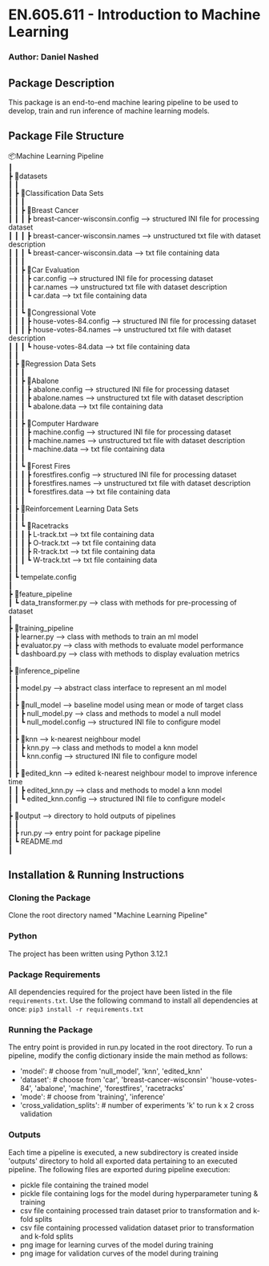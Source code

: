 # EN.605.611 - Introduction to Machine Learning
### Author: Daniel Nashed

## Package Description
This package is an end-to-end machine learing pipeline to be used to develop, train and run inference of machine learning models.

## Package File Structure

📦Machine Learning Pipeline<br>
 ┃ <br>
 ┣ 📂datasets<br>
 ┃ ┃ <br>
 ┃ ┣ 📂Classification Data Sets<br>
 ┃ ┃ ┃ <br>
 ┃ ┃ ┣ 📂Breast Cancer<br>
 ┃ ┃ ┃ ┣ breast-cancer-wisconsin.config --> structured INI file for processing dataset<br> 
 ┃ ┃ ┃ ┣ breast-cancer-wisconsin.names --> unstructured txt file with dataset description<br>
 ┃ ┃ ┃ ┗ breast-cancer-wisconsin.data --> txt file containing data<br>
 ┃ ┃ ┃ <br>
 ┃ ┃ ┣ 📂Car Evaluation<br>
 ┃ ┃ ┃ ┣ car.config --> structured INI file for processing dataset<br> 
 ┃ ┃ ┃ ┣ car.names --> unstructured txt file with dataset description<br>
 ┃ ┃ ┃ ┗ car.data --> txt file containing data<br>
 ┃ ┃ ┃ <br>
 ┃ ┃ ┗ 📂Congressional Vote<br>
 ┃ ┃ ┃ ┣ house-votes-84.config --> structured INI file for processing dataset<br> 
 ┃ ┃ ┃ ┣ house-votes-84.names --> unstructured txt file with dataset description<br>
 ┃ ┃ ┃ ┗ house-votes-84.data --> txt file containing data<br>
 ┃ ┃ <br>
 ┃ ┣ 📂Regression Data Sets<br>
 ┃ ┃ ┃ <br>
 ┃ ┃ ┣ 📂Abalone<br>
 ┃ ┃ ┃ ┣ abalone.config  --> structured INI file for processing dataset<br>
 ┃ ┃ ┃ ┣ abalone.names --> unstructured txt file with dataset description<br>
 ┃ ┃ ┃ ┗ abalone.data --> txt file containing data<br>
 ┃ ┃ ┃ <br>
 ┃ ┃ ┣ 📂Computer Hardware<br>
 ┃ ┃ ┃ ┣ machine.config --> structured INI file for processing dataset<br> 
 ┃ ┃ ┃ ┣ machine.names --> unstructured txt file with dataset description<br>
 ┃ ┃ ┃ ┗ machine.data --> txt file containing data<br>
 ┃ ┃ ┃ <br>
 ┃ ┃ ┗ 📂Forest Fires<br>
 ┃ ┃ ┃ ┣ forestfires.config --> structured INI file for processing dataset<br> 
 ┃ ┃ ┃ ┣ forestfires.names --> unstructured txt file with dataset description<br>
 ┃ ┃ ┃ ┗ forestfires.data --> txt file containing data<br>
 ┃ ┃ ┃ <br>
 ┃ ┣ 📂Reinforcement Learning Data Sets<br>
 ┃ ┃ ┃ <br>
 ┃ ┃ ┗ 📂Racetracks<br>
 ┃ ┃ ┃ ┣ L-track.txt --> txt file containing data<br>
 ┃ ┃ ┃ ┣ O-track.txt --> txt file containing data<br>
 ┃ ┃ ┃ ┣ R-track.txt --> txt file containing data<br>
 ┃ ┃ ┃ ┗ W-track.txt --> txt file containing data<br>
 ┃ ┃ <br>
 ┃ ┗ tempelate.config<br>
 ┃<br>
 ┣ 📂feature_pipeline<br>
 ┃ ┗ data_transformer.py --> class with methods for pre-processing of dataset<br>
 ┃ <br>
 ┣ 📂training_pipeline<br>
 ┃ ┣ learner.py --> class with methods to train an ml model<br>
 ┃ ┣ evaluator.py --> class with methods to evaluate model performance<br>
 ┃ ┗ dashboard.py --> class with methods to display evaluation metrics<br>
 ┃ <br>
 ┣ 📂inference_pipeline <br>
 ┃ ┃ <br>
 ┃ ┣ model.py --> abstract class interface to represent an ml model<br>
 ┃ ┃ <br>
 ┃ ┣ 📂null_model --> baseline model using mean or mode of target class<br>
 ┃ ┃ ┣ null_model.py --> class and methods to model a null model<br>
 ┃ ┃ ┗ null_model.config --> structured INI file to configure model<br>
 ┃ ┃ <br>
 ┃ ┣ 📂knn --> k-nearest neighbour model<br>
 ┃ ┃ ┣ knn.py --> class and methods to model a knn model<br>
 ┃ ┃ ┗ knn.config --> structured INI file to configure model<br>
 ┃ ┃ <br>
 ┃ ┣ 📂edited_knn --> edited k-nearest neighbour model to improve inference time<br>
 ┃ ┃ ┣ edited_knn.py --> class and methods to model a knn model<br>
 ┃ ┃ ┗ edited_knn.config --> structured INI file to configure model<<br>
 ┃ <br>
 ┣ 📂output --> directory to hold outputs of pipelines<br>
 ┃ ┃ <br>
 ┃ ┣ run.py --> entry point for package pipeline<br>
 ┃ ┗ README.md<br>
 ┃<br>

## Installation & Running Instructions
### Cloning the Package
Clone the root directory named "Machine Learning Pipeline"

### Python
The project has been written using Python 3.12.1

### Package Requirements
All dependencies required for the project have been listed in the file `requirements.txt`. Use the following command to install all dependencies at once: 
`pip3 install -r requirements.txt` 

### Running the Package
The entry point is provided in run.py located in the root directory. To run a pipeline, modify the config dictionary inside the main method as follows:

- 'model': # choose from 'null_model', 'knn', 'edited_knn'
- 'dataset': # choose from 'car', 'breast-cancer-wisconsin' 'house-votes-84', 'abalone',  'machine', 'forestfires', 'racetracks'
- 'mode': # choose from 'training', 'inference'
- 'cross_validation_splits': # number of experiments 'k' to run k x 2 cross validation

### Outputs
Each time a pipeline is executed, a new subdirectory is created inside 'outputs' directory to hold all exported data pertaining to an executed pipeline. The following files are exported during pipeline execution:

- pickle file containing the trained model 
- pickle file containing logs for the model during hyperparameter tuning & training
- csv file containing processed train dataset prior to transformation and k-fold splits
- csv file containing processed validation dataset prior to transformation and k-fold splits
- png image for learning curves of the model during training 
- png image for validation curves of the model during training